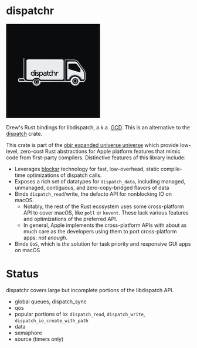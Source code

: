 # dispatchr

![logo](art/logo.png)

Drew's Rust bindings for libdispatch, a.k.a. [GCD](https://en.wikipedia.org/wiki/Grand_Central_Dispatch).  This is an alternative to the [dispatch](https://crates.io/crates/dispatch/0.2.0) crate.

This crate is part of the [objr expanded universe universe](https://github.com/drewcrawford/objr#objr-expanded-universe) which provide low-level, zero-cost Rust abstractions
for Apple platform features that mimic code from first-party compilers.  Distinctive features of this library include:

* Leverages [blocksr](https://github.com/drewcrawford/blocksr) technology for fast, low-overhead, static compile-time optimizations of dispatch calls.
* Exposes a rich set of datatypes for `dispatch_data`, including managed, unmanaged, contiguous, and zero-copy-bridged flavors of data
* Binds `dispatch_read`/write, the defacto API for nonblocking IO on macOS.
    * Notably, the rest of the Rust ecosystem uses some cross-platform API to cover macOS, like `poll` or `kevent`.  These
      lack various features and optimizations of the preferred API.
    * In general, Apple implements the cross-platform APIs with about as much care as the developers using them to port cross-platform apps: *not enough*.
* Binds `QoS`, which is *the* solution for task priority and responsive GUI apps on macOS

# Status
dispatchr covers large but incomplete portions of the libdispatch API.

* global queues, dispatch_sync
* qos
* popular portions of io: `dispatch_read`, `dispatch_write`, `dispatch_io_create_with_path`
* data
* semaphore
* source (timers only)
